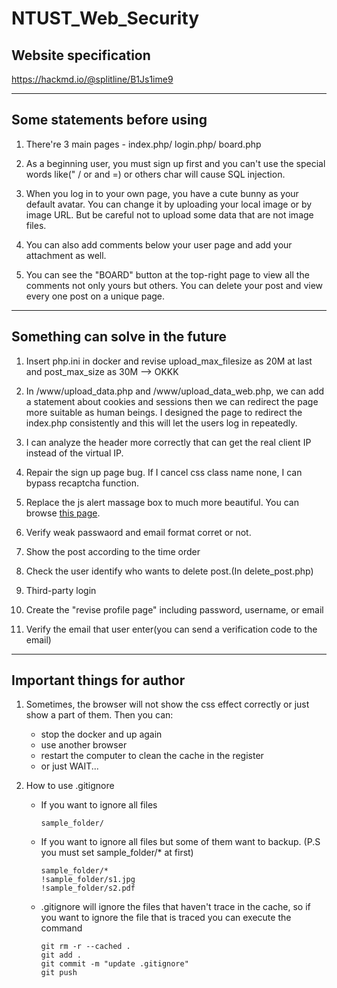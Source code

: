 # NTUST_Web_Security

## Website specification
https://hackmd.io/@splitline/B1Js1ime9

***

## Some statements before using
1. There're 3 main pages - index.php/ login.php/ board.php

2. As a beginning user, you must sign up first and you can't use the special words like(" / or and =) or others char will cause SQL injection.

3. When you log in to your own page, you have a cute bunny as your default avatar. You can change it by uploading your local image or by image URL. But be careful not to upload some data that are not image files.

4. You can also add comments below your user page and add your attachment as well.

5. You can see the "BOARD" button at the top-right page to view all the comments not only yours but others. You can delete your post and view every one post on a unique page.

***

## Something can solve in the future
1. Insert php.ini in docker and revise upload_max_filesize as 20M at last and post_max_size as 30M --> OKKK

2. In /www/upload_data.php and /www/upload_data_web.php, we can add a statement about cookies and sessions then we can redirect the page more suitable as human beings. I designed the page to redirect the index.php consistently and this will let the users log in repeatedly.

3. I can analyze the header more correctly that can get the real client IP instead of the virtual IP.

4. Repair the sign up page bug. If I cancel css class name none, I can bypass recaptcha function.

5. Replace the js alert massage box to much more beautiful. You can browse [this page](https://getbootstrap.com/docs/4.0/components/alerts/#triggers).

6. Verify weak passwaord and email format corret or not.

7. Show the post according to the time order

8. Check the user identify who wants to delete post.(In delete_post.php)

9. Third-party login

10. Create the "revise profile page" including password, username, or email

11. Verify the email that user enter(you can send a verification code to the email)

***

## Important things for author
1. Sometimes, the browser will not show the css effect correctly or just show a part of them. Then you can:
   * stop the docker and up again
   * use another browser
   * restart the computer to clean the cache in the register
   * or just WAIT...

2. How to use .gitignore
   * If you want to ignore all files
   
     ```
     sample_folder/
     ```
     
   * If you want to ignore all files but some of them want to backup. (P.S you must set sample_folder/* at first)
   
     ```
     sample_folder/*
     !sample_folder/s1.jpg
     !sample_folder/s2.pdf
     ```

   * .gitignore will ignore the files that haven't trace in the cache, so if you want to ignore the file that is traced you can execute the command
   
     ```
     git rm -r --cached .
     git add .
     git commit -m "update .gitignore"
     git push
     ```